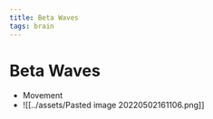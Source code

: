 ```yaml
---
title: Beta Waves
tags: brain
---
```


# Beta Waves
- Movement
- ![[../assets/Pasted image 20220502161106.png]]
















































